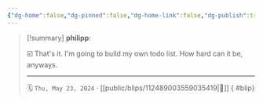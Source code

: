 ```yaml
---
{"dg-home":false,"dg-pinned":false,"dg-home-link":false,"dg-publish":true,"type":"blip","disabled rules":["yaml-title","yaml-title-alias","file-name-heading"],"title":"philipp on mastodon @ 2024-05-23","created-date":"2024-05-23T06:32:57","id":112489003559035420,"updated-date":"2025-05-02T08:50:44","dg-path":"blips/112489003559035419.md","permalink":"/blips/112489003559035419/","dgPassFrontmatter":true,"created":"2024-05-23T06:32:57","updated":"2025-05-02T08:50:44"}
---
```


> [!summary] **philipp**:
>
> ☑️ That's it. I'm going to build my own todo list. How hard can it be, anyways.
> - - -
>
> 🗓️ `Thu, May 23, 2024` · [[public/blips/112489003559035419\|🔗]]
{ #blip}

